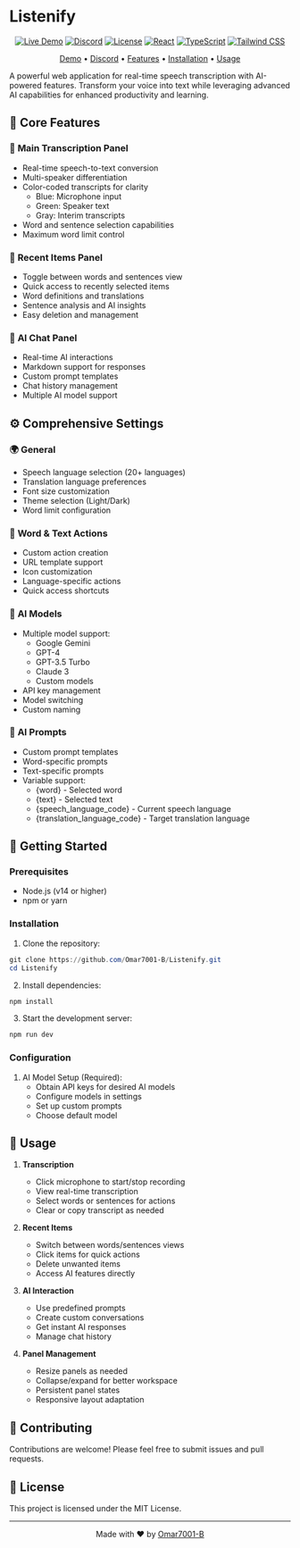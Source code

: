 # Listenify

<div align="center">

[![Live Demo](https://img.shields.io/badge/demo-live-green.svg)](https://listenify-live.vercel.app/)
[![Discord](https://img.shields.io/badge/Discord-%235865F2.svg?style=flat&logo=discord&logoColor=white)](https://discord.gg/c3pxrhTCAB)
[![License](https://img.shields.io/badge/license-MIT-blue.svg)](LICENSE)
[![React](https://img.shields.io/badge/react-%2320232a.svg?style=flat&logo=react&logoColor=%2361DAFB)](https://reactjs.org/)
[![TypeScript](https://img.shields.io/badge/typescript-%23007ACC.svg?style=flat&logo=typescript&logoColor=white)](https://www.typescriptlang.org/)
[![Tailwind CSS](https://img.shields.io/badge/tailwindcss-%2338B2AC.svg?style=flat&logo=tailwind-css&logoColor=white)](https://tailwindcss.com/)

[Demo](https://listenify-live.vercel.app/) • [Discord](https://discord.gg/c3pxrhTCAB) • [Features](#features) • [Installation](#installation) • [Usage](#usage)

</div>

A powerful web application for real-time speech transcription with AI-powered features. Transform your voice into text while leveraging advanced AI capabilities for enhanced productivity and learning.

## 🎯 Core Features

### 🎤 **Main Transcription Panel**
- Real-time speech-to-text conversion
- Multi-speaker differentiation
- Color-coded transcripts for clarity
  - Blue: Microphone input
  - Green: Speaker text
  - Gray: Interim transcripts
- Word and sentence selection capabilities
- Maximum word limit control

### 📝 **Recent Items Panel**
- Toggle between words and sentences view
- Quick access to recently selected items
- Word definitions and translations
- Sentence analysis and AI insights
- Easy deletion and management

### 🤖 **AI Chat Panel**
- Real-time AI interactions
- Markdown support for responses
- Custom prompt templates
- Chat history management
- Multiple AI model support

## ⚙️ Comprehensive Settings

### 🌍 **General**
- Speech language selection (20+ languages)
- Translation language preferences
- Font size customization
- Theme selection (Light/Dark)
- Word limit configuration

### 🎯 **Word & Text Actions**
- Custom action creation
- URL template support
- Icon customization
- Language-specific actions
- Quick access shortcuts

### 🤖 **AI Models**
- Multiple model support:
  - Google Gemini
  - GPT-4
  - GPT-3.5 Turbo
  - Claude 3
  - Custom models
- API key management
- Model switching
- Custom naming

### 📝 **AI Prompts**
- Custom prompt templates
- Word-specific prompts
- Text-specific prompts
- Variable support:
  - {word} - Selected word
  - {text} - Selected text
  - {speech_language_code} - Current speech language
  - {translation_language_code} - Target translation language

## 🚀 Getting Started

### Prerequisites

- Node.js (v14 or higher)
- npm or yarn

### Installation

1. Clone the repository:
```powershell
git clone https://github.com/Omar7001-B/Listenify.git
cd Listenify
```

2. Install dependencies:
```powershell
npm install
```

3. Start the development server:
```powershell
npm run dev
```

### Configuration

1. AI Model Setup (Required):
   - Obtain API keys for desired AI models
   - Configure models in settings
   - Set up custom prompts
   - Choose default model

## 📖 Usage

1. **Transcription**
   - Click microphone to start/stop recording
   - View real-time transcription
   - Select words or sentences for actions
   - Clear or copy transcript as needed

2. **Recent Items**
   - Switch between words/sentences views
   - Click items for quick actions
   - Delete unwanted items
   - Access AI features directly

3. **AI Interaction**
   - Use predefined prompts
   - Create custom conversations
   - Get instant AI responses
   - Manage chat history

4. **Panel Management**
   - Resize panels as needed
   - Collapse/expand for better workspace
   - Persistent panel states
   - Responsive layout adaptation

## 🤝 Contributing

Contributions are welcome! Please feel free to submit issues and pull requests.

## 📄 License

This project is licensed under the MIT License.

---
<div align="center">
Made with ❤️ by <a href="https://github.com/Omar7001-B">Omar7001-B</a>
</div> 